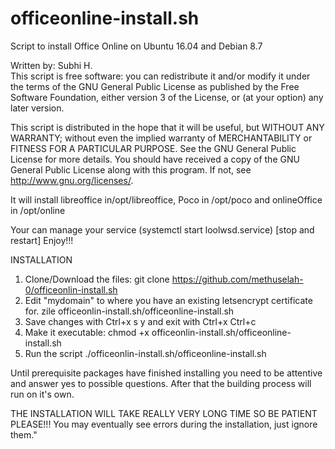 # officeonline-install.sh
Script to install Office Online on Ubuntu 16.04 and Debian 8.7 


Written by: Subhi H.<br>
This script is free software: you can redistribute it and/or modify it under the terms of the GNU General Public License as published by the Free Software Foundation, either version 3 of the License, or (at your option) any later version.

This script is distributed in the hope that it will be useful, but WITHOUT ANY WARRANTY; without even the implied warranty of MERCHANTABILITY or FITNESS FOR A PARTICULAR PURPOSE. See the GNU General Public License for more details.
You should have received a copy of the GNU General Public License along with this program. If not, see http://www.gnu.org/licenses/.

It will install libreoffice in/opt/libreoffice, Poco in /opt/poco and onlineOffice in /opt/online

Your can manage your service (systemctl start loolwsd.service) [stop and restart]
Enjoy!!!

INSTALLATION

1. Clone/Download the files:
git clone https://github.com/methuselah-0/officeonlin-install.sh
2. Edit "mydomain" to where you have an existing letsencrypt certificate for.
zile officeonlin-install.sh/officeonline-install.sh
4. Save changes with
Ctrl+x s y and exit with Ctrl+x Ctrl+c
5. Make it executable:
chmod +x officeonlin-install.sh/officeonline-install.sh
5. Run the script
./officeonlin-install.sh/officeonline-install.sh

Until prerequisite packages have finished installing you need to be attentive and answer yes to possible questions. After that the building process will run on it's own.

THE INSTALLATION WILL TAKE REALLY VERY LONG TIME SO BE PATIENT PLEASE!!! You may eventually see errors during the installation, just ignore them."

